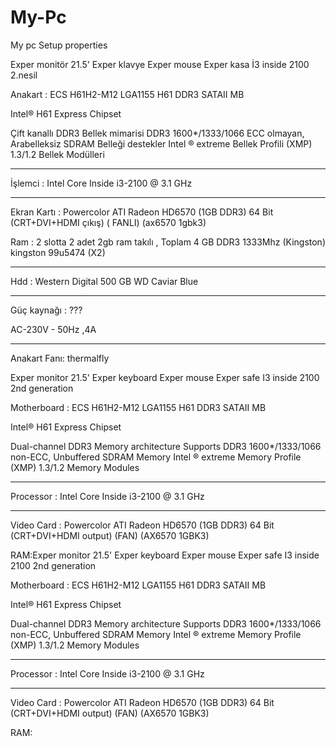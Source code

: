 # My-Pc
My pc Setup properties

Exper monitör 21.5'
Exper klavye
Exper mouse
Exper kasa
İ3 inside 2100 2.nesil

Anakart : ECS H61H2-M12 LGA1155 H61 DDR3 SATAII MB

Intel® H61 Express Chipset

Çift kanallı DDR3 Bellek mimarisi
DDR3 1600*/1333/1066 ECC olmayan, Arabelleksiz SDRAM Belleği destekler
Intel ® extreme Bellek Profili (XMP) 1.3/1.2 Bellek Modülleri

---

İşlemci : Intel Core Inside i3-2100 @ 3.1 GHz 

---

Ekran Kartı : Powercolor ATI Radeon HD6570 (1GB DDR3) 64 Bit (CRT+DVI+HDMI çıkış) ( FANLI)
(ax6570 1gbk3)



Ram : 2 slotta 2 adet 2gb ram takılı , Toplam 4 GB DDR3 1333Mhz (Kingston)
kingston 99u5474 (X2)


---

Hdd : Western Digital 500 GB WD Caviar Blue

---

Güç kaynağı : ???

AC-230V - 50Hz ,4A 

---


Anakart Fanı: thermalfly







Exper monitor 21.5'
Exper keyboard
Exper mouse
Exper safe
I3 inside 2100 2nd generation

Motherboard : ECS H61H2-M12 LGA1155 H61 DDR3 SATAII MB

Intel® H61 Express Chipset

Dual-channel DDR3 Memory architecture
Supports DDR3 1600*/1333/1066 non-ECC, Unbuffered SDRAM Memory
Intel ® extreme Memory Profile (XMP) 1.3/1.2 Memory Modules

---

Processor : Intel Core Inside i3-2100 @ 3.1 GHz 

---

Video Card : Powercolor ATI Radeon HD6570 (1GB DDR3) 64 Bit (CRT+DVI+HDMI output) (FAN)
(AX6570 1GBK3)

RAM:Exper monitor 21.5'
Exper keyboard
Exper mouse
Exper safe
I3 inside 2100 2nd generation

Motherboard : ECS H61H2-M12 LGA1155 H61 DDR3 SATAII MB

Intel® H61 Express Chipset

Dual-channel DDR3 Memory architecture
Supports DDR3 1600*/1333/1066 non-ECC, Unbuffered SDRAM Memory
Intel ® extreme Memory Profile (XMP) 1.3/1.2 Memory Modules

---

Processor : Intel Core Inside i3-2100 @ 3.1 GHz 

---

Video Card : Powercolor ATI Radeon HD6570 (1GB DDR3) 64 Bit (CRT+DVI+HDMI output) (FAN)
(AX6570 1GBK3)

RAM:
